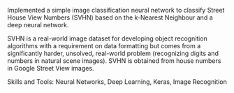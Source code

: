 Implemented a simple image classification neural network to classify Street House View Numbers (SVHN) based on the k-Nearest Neighbour and a deep neural network.


SVHN is a real-world image dataset for developing object recognition algorithms with a requirement on data formatting but comes from a significantly harder, unsolved, real-world problem (recognizing digits and numbers in natural scene images). SVHN is obtained from house numbers in Google Street View images.

Skills and Tools:
Neural Networks, Deep Learning, Keras, Image Recognition
